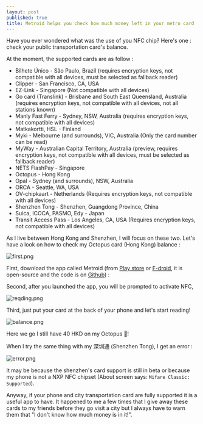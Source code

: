 ```yaml
---
layout: post
published: true
title: Metroid helps you check how much money left in your metro card
---
```

Have you ever wondered what was the use of you NFC chip? Here's one : check your public transportation card's balance. 

At the moment, the supported cards are as follow :
* Bilhete Único - São Paulo, Brazil (requires encryption keys, not compatible with all devices, must be selected as fallback reader)
* Clipper - San Francisco, CA, USA
* EZ-Link - Singapore (Not compatible with all devices)
* Go card (Translink) - Brisbane and South East Queensland, Australia (requires encryption keys, not compatible with all devices, not all stations known)
* Manly Fast Ferry - Sydney, NSW, Australia (requires encryption keys, not compatible with all devices)
* Matkakortti, HSL - Finland
* Myki - Melbourne (and surrounds), VIC, Australia (Only the card number can be read)
* MyWay - Australian Capital Territory, Australia (preview, requires encryption keys, not compatible with all devices, must be selected as fallback reader)
* NETS FlashPay - Singapore
* Octopus - Hong Kong
* Opal - Sydney (and surrounds), NSW, Australia
* ORCA - Seattle, WA, USA
* OV-chipkaart - Netherlands (Requires encryption keys, not compatible with all devices)
* Shenzhen Tong - Shenzhen, Guangdong Province, China
* Suica, ICOCA, PASMO, Edy - Japan
* Transit Access Pass - Los Angeles, CA, USA (Requires encryption keys, not compatible with all devices)

As I live between Hong Kong and Shenzhen, I will focus on these two. Let's have a look on how to check my Octopus card (Hong Kong) balance :

![first.png]({{site.baseurl}}/img/first.png)

First, download the app called Metroid (from [Play store](https://play.google.com/store/apps/details?id=au.id.micolous.farebot) or [F-droid](https://f-droid.org/), it is open-source and the code is on [Github](https://github.com/micolous/metrodroid)) :

Second, after you launched the app, you will be prompted to activate NFC, 

![reqding.png]({{site.baseurl}}/img/reqding.png)

Third, just put your card at the back of your phone and let's start reading! 

![balance.png]({{site.baseurl}}/img/balance.png)

Here we go I still have 40 HKD on my Octopus 🐙! 

When I try the same thing with my 深圳通  (Shenzhen Tong), I get an error :

![error.png]({{site.baseurl}}/img/error.png)


It may be because the shenzhen's card support is still in beta or because my phone is not a NXP NFC chipset (About screen says: `Mifare Classic: Supported`). 

Anyway, if your phone and city transportation card are fully supported it is a useful app to have. It happened to me a few times that I give away these cards to my friends before they go visit a city but I always have to warn them that "I don't know how much money is in it!".
